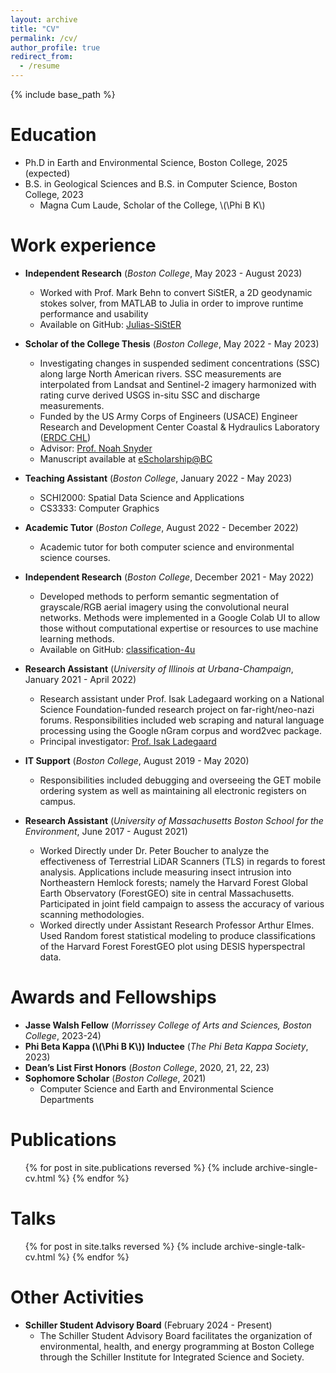 ```yaml
---
layout: archive
title: "CV"
permalink: /cv/
author_profile: true
redirect_from:
  - /resume
---
```


{% include base_path %}

Education
======
* Ph.D in Earth and Environmental Science, Boston College, 2025 (expected)
* B.S. in Geological Sciences and B.S. in Computer Science, Boston College, 2023
  - Magna Cum Laude, Scholar of the College, \\(\Phi B K\\)

Work experience
======
* __Independent Research__ (_Boston College_, May 2023 - August 2023)
  * Worked with Prof. Mark Behn to convert SiStER, a 2D geodynamic stokes solver, from MATLAB to Julia in order to improve runtime performance and usability
  * Available on GitHub: [Julias-SiStER](https://github.com/ivalencius/Julias-SiStER)

* __Scholar of the College Thesis__ (_Boston College_, May 2022 - May 2023)
  * Investigating changes in suspended sediment concentrations (SSC) along large North American rivers. SSC measurements are interpolated from Landsat and Sentinel-2 imagery harmonized with rating curve derived USGS in-situ SSC and discharge measurements.
  * Funded by the US Army Corps of Engineers (USACE) Engineer Research and Development Center Coastal & Hydraulics Laboratory ([ERDC CHL](https://www.erdc.usace.army.mil/Locations/CHL/))
  * Advisor: [Prof. Noah Snyder](https://www.bc.edu/bc-web/schools/morrissey/departments/eesc/people/faculty-directory/noah-snyder.html)
  * Manuscript available at [eScholarship@BC](https://dlib.bc.edu/islandora/object/bc-ir:109738)

* __Teaching Assistant__ (_Boston College_, January 2022 - May 2023)
  * SCHI2000: Spatial Data Science and Applications
  * CS3333: Computer Graphics

* __Academic Tutor__ (_Boston College_, August 2022 - December 2022)
  * Academic tutor for both computer science and environmental science courses.

* __Independent Research__ (_Boston College_, December 2021 - May 2022)
  * Developed methods to perform semantic segmentation of grayscale/RGB aerial imagery using the convolutional neural networks. Methods were implemented in a Google Colab UI to allow those without computational expertise or resources to use machine learning methods.
  * Available on GitHub: [classification-4u](https://github.com/ivalencius/classification-4u)

* __Research Assistant__ (_University of Illinois at Urbana-Champaign_, January 2021 - April 2022)
  * Research assistant under Prof. Isak Ladegaard working on a National Science Foundation-funded research project on far-right/neo-nazi forums. Responsibilities included web scraping and natural language processing using the Google nGram corpus and word2vec package.
  * Principal investigator: [Prof. Isak Ladegaard](https://sociology.illinois.edu/directory/profile/isak)

* __IT Support__ (_Boston College_, August 2019 - May 2020)
  * Responsibilities included debugging and overseeing the GET mobile ordering system as well as maintaining all electronic registers on campus.

* __Research Assistant__ (_University of Massachusetts Boston School for the Environment_, June 2017 - August 2021)
  * Worked Directly under Dr. Peter Boucher to analyze the effectiveness of Terrestrial LiDAR Scanners (TLS) in regards to forest analysis. Applications include measuring insect intrusion into Northeastern Hemlock forests; namely the Harvard Forest Global Earth Observatory (ForestGEO) site in central Massachusetts. Participated in joint field campaign to assess the accuracy of various scanning methodologies.
  * Worked directly under Assistant Research Professor Arthur Elmes. Used Random forest statistical modeling to produce classifications of the Harvard Forest ForestGEO plot using DESIS hyperspectral data.

Awards and Fellowships
======
* __Jasse Walsh Fellow__ (_Morrissey College of Arts and Sciences, Boston College_, 2023-24)
* __Phi Beta Kappa (\\(\Phi B K\\)) Inductee__ (_The Phi Beta Kappa Society_, 2023)
* __Dean’s List First Honors__ (_Boston College_, 2020, 21, 22, 23)
* __Sophomore Scholar__ (_Boston College_, 2021)
  * Computer Science and Earth and Environmental Science Departments

<!-- Skills
======
* Programming languages
  * Python
  *  -->

Publications
======
  <ul>{% for post in site.publications reversed %}
    {% include archive-single-cv.html %}
  {% endfor %}</ul>
  
Talks
======
  <ul>{% for post in site.talks reversed %}
    {% include archive-single-talk-cv.html  %}
  {% endfor %}</ul>
  
<!-- Teaching
======
  <ul>{% for post in site.teaching reversed %}
    {% include archive-single-cv.html %}
  {% endfor %}</ul> -->
  
Other Activities
======
* __Schiller Student Advisory Board__ (February 2024 - Present)
  * The Schiller Student Advisory Board facilitates the organization of environmental, health, and energy programming at Boston College through the Schiller Institute for Integrated Science and Society.
